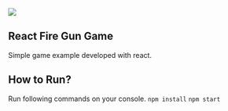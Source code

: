 <img src="https://blog.cinarr.com/Capture.PNG">

## React Fire Gun Game
Simple game example developed with react. 

## How to Run?
Run following commands on your console. 
`npm install`
`npm start`
